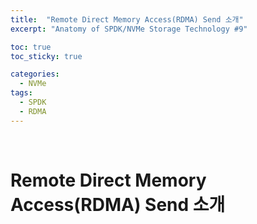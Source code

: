 ```yaml
---
title:  "Remote Direct Memory Access(RDMA) Send 소개"
excerpt: "Anatomy of SPDK/NVMe Storage Technology #9"

toc: true
toc_sticky: true

categories:
  - NVMe
tags:
  - SPDK
  - RDMA
---
```


<br>

# Remote Direct Memory Access(RDMA) Send 소개

